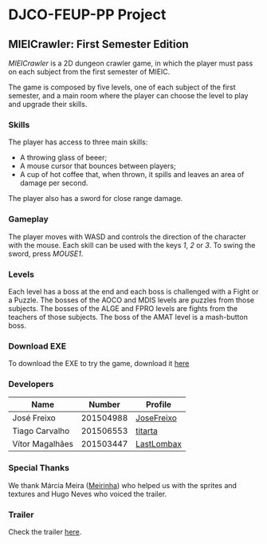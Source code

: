 # DJCO-FEUP-PP Project

## MIEICrawler: First Semester Edition

_MIEICrawler_ is a 2D dungeon crawler game, in which the player must pass on each subject from the first semester of MIEIC.

The game is composed by five levels, one of each subject of the first semester, and a main room where the player can choose the level to play and upgrade their skills.

### Skills
The player has access to three main skills: 

* A throwing glass of beeer;
* A mouse cursor that bounces between players;
* A cup of hot coffee that, when thrown, it spills and leaves an area of damage per second.

The player also has a sword for close range damage.

### Gameplay

The player moves with WASD and controls the direction of the character with the mouse. Each skill can be used with the keys _1_, _2_ or _3_. To swing the sword, press _MOUSE1_.


### Levels

Each level has a boss at the end and each boss is challenged with a Fight or a Puzzle.
The bosses of the AOCO and MDIS levels are puzzles from those subjects. 
The bosses of the ALGE and FPRO levels are fights from the teachers of those subjects.
The boss of the AMAT level is a mash-button boss.

### Download EXE

To download the EXE to try the game, download it [here](https://drive.google.com/open?id=1QfqlyP91ftOht7xld_-g-fbKGUIvcn4r)


### Developers

| Name            | Number     | Profile                                           |
|-----------------|-----------|---------------------------------------------------|
| José Freixo  | 201504988  | [JoseFreixo](https://github.com/JoseFreixo) |
| Tiago Carvalho  | 201506553  | [titarta](https://github.com/titarta) |
| Vítor Magalhães | 201503447  | [LastLombax](https://github.com/LastLombax)       |

### Special Thanks

We thank Márcia Meira ([Meirinha](https://github.com/Meirinha)) who helped us with the sprites and textures and Hugo Neves who voiced the trailer.

### Trailer

Check the trailer [here](https://www.youtube.com/watch?v=l4TZ37HgOeo&feature=youtu.be&fbclid=IwAR257EL9ZR58Z1N9fvu_d2enSTqXrP1UwZ_XzzOUYcf9E-VErDlftTyNiFg).
